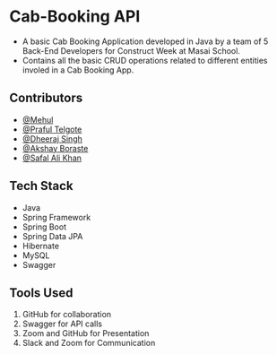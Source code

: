 # Cab-Booking API
- A basic Cab Booking Application developed in Java by a team of 5 Back-End Developers for Construct Week at Masai School.
- Contains all the basic CRUD operations related to different entities involed in a Cab Booking App.



## Contributors

- [@Mehul](https://github.com/Mehul1699)
- [@Praful Telgote](https://github.com/PrafulTelgote)
- [@Dheeraj Singh](https://github.com/POPEYE-jpg)
- [@Akshay Boraste](https://github.com/akbora1994)
- [@Safal Ali Khan](https://github.com/safalalikhan)


## Tech Stack

- Java
- Spring Framework
- Spring Boot
- Spring Data JPA
- Hibernate
- MySQL
- Swagger

## Tools Used
1. GitHub for collaboration
2. Swagger for API calls
3. Zoom and GitHub for Presentation
4. Slack and Zoom for Communication
